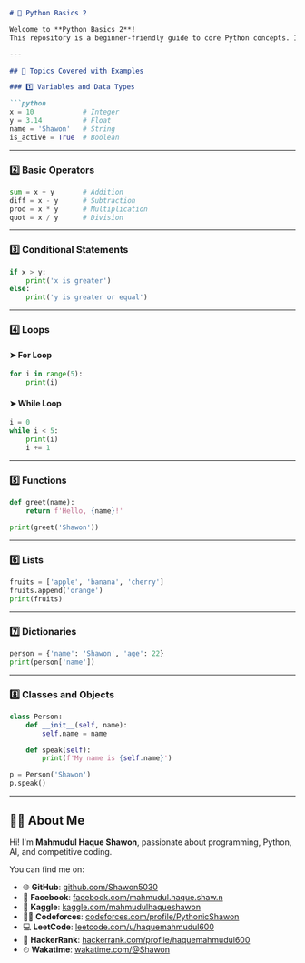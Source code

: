 ```markdown
# 🐍 Python Basics 2

Welcome to **Python Basics 2**!  
This repository is a beginner-friendly guide to core Python concepts. It includes key topics such as variables, data types, operators, conditionals, loops, functions, lists, dictionaries, and object-oriented programming (OOP).

---

## 📘 Topics Covered with Examples

### 1️⃣ Variables and Data Types

```python
x = 10            # Integer
y = 3.14          # Float
name = 'Shawon'   # String
is_active = True  # Boolean
```

---

### 2️⃣ Basic Operators

```python
sum = x + y       # Addition
diff = x - y      # Subtraction
prod = x * y      # Multiplication
quot = x / y      # Division
```

---

### 3️⃣ Conditional Statements

```python
if x > y:
    print('x is greater')
else:
    print('y is greater or equal')
```

---

### 4️⃣ Loops

#### ➤ For Loop

```python
for i in range(5):
    print(i)
```

#### ➤ While Loop

```python
i = 0
while i < 5:
    print(i)
    i += 1
```

---

### 5️⃣ Functions

```python
def greet(name):
    return f'Hello, {name}!'

print(greet('Shawon'))
```

---

### 6️⃣ Lists

```python
fruits = ['apple', 'banana', 'cherry']
fruits.append('orange')
print(fruits)
```

---

### 7️⃣ Dictionaries

```python
person = {'name': 'Shawon', 'age': 22}
print(person['name'])
```

---

### 8️⃣ Classes and Objects

```python
class Person:
    def __init__(self, name):
        self.name = name

    def speak(self):
        print(f'My name is {self.name}')

p = Person('Shawon')
p.speak()
```

---

## 🙋‍♂️ About Me

Hi! I'm **Mahmudul Haque Shawon**, passionate about programming, Python, AI, and competitive coding.

You can find me on:

- 🌐 **GitHub**: [github.com/Shawon5030](https://github.com/Shawon5030)
- 📘 **Facebook**: [facebook.com/mahmudul.haque.shaw.n](https://facebook.com/mahmudul.haque.shaw.n)
- 🧠 **Kaggle**: [kaggle.com/mahmudulhaqueshawon](https://www.kaggle.com/mahmudulhaqueshawon)
- 👨‍💻 **Codeforces**: [codeforces.com/profile/PythonicShawon](https://codeforces.com/profile/PythonicShawon)
- 💻 **LeetCode**: [leetcode.com/u/haquemahmudul600](https://leetcode.com/u/haquemahmudul600)
- 💼 **HackerRank**: [hackerrank.com/profile/haquemahmudul600](https://www.hackerrank.com/profile/haquemahmudul600)
- ⏱ **Wakatime**: [wakatime.com/@Shawon](https://wakatime.com/@Shawon)
```
